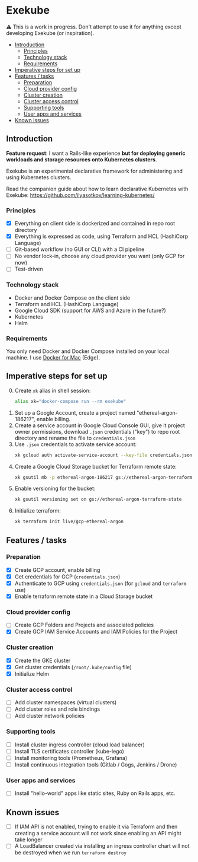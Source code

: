 # Exekube

⚠️ This is a work in progress. Don't attempt to use it for anything except developing Exekube (or inspiration).

- [Introduction](#introduction)
	- [Principles](#principles)
	- [Technology stack](#technology-stack)
	- [Requirements](#requirements)
- [Imperative steps for set up](#imperative-steps-for-set-up)
- [Features / tasks](#features-tasks)
	- [Preparation](#preparation)
	- [Cloud provider config](#cloud-provider-config)
	- [Cluster creation](#cluster-creation)
	- [Cluster access control](#cluster-access-control)
	- [Supporting tools](#supporting-tools)
	- [User apps and services](#user-apps-and-services)
- [Known issues](#known-issues)

## Introduction

**Feature request**: I want a Rails-like experience **but for deploying generic workloads and storage resources onto Kubernetes clusters**.

Exekube is an experimental declarative framework for administering and using Kubernetes clusters.

Read the companion guide about how to learn declarative Kubernetes with Exekube: <https://github.com/ilyasotkov/learning-kubernetes/>

### Principles

- [x] Everything on client side is dockerized and contained in repo root directory
- [x] Everything is expressed as code, using Terraform and HCL (HashiCorp Language)
- [ ] Git-based workflow (no GUI or CLI) with a CI pipeline
- [ ] No vendor lock-in, choose any cloud provider you want (only GCP for now)
- [ ] Test-driven

### Technology stack

- Docker and Docker Compose on the client side
- Terraform and HCL (HashiCorp Language)
- Google Cloud SDK (support for AWS and Azure in the future?)
- Kubernetes
- Helm

### Requirements

You only need Docker and Docker Compose installed on your local machine. I use [Docker for Mac](https://docs.docker.com/docker-for-mac/install/) (Edge).

## Imperative steps for set up

0. Create `xk` alias in shell session:
    ```bash
    alias xk="docker-compose run --rm exekube"
    ```
1. Set up a Google Account, create a project named "ethereal-argon-186217", enable billing.
2. Create a service account in Google Cloud Console GUI, give it project owner permissions, download `.json` credentials ("key") to repo root directory and rename the file to `credentials.json`
3. Use `.json` credentials to activate service account:
    ```sh
    xk gcloud auth activate-service-account --key-file credentials.json
    ```
4. Create a Google Cloud Storage bucket for Terraform remote state:
    ```sh
    xk gsutil mb -p ethereal-argon-186217 gs://ethereal-argon-terraform-state
    ```
5. Enable versioning for the bucket:
    ```sh
    xk gsutil versioning set on gs://ethereal-argon-terraform-state
    ```
6. Initialize terraform:
    ```sh
    xk terraform init live/gcp-ethereal-argon
    ```

## Features / tasks

### Preparation

- [x] Create GCP account, enable billing
- [x] Get credentials for GCP (`credentials.json`)
- [x] Authenticate to GCP using `credentials.json` (for `gcloud` and `terraform` use)
- [x] Enable terraform remote state in a Cloud Storage bucket

### Cloud provider config

- [ ] Create GCP Folders and Projects and associated policies
- [x] Create GCP IAM Service Accounts and IAM Policies for the Project

### Cluster creation

- [x] Create the GKE cluster
- [x] Get cluster credentials (`/root/.kube/config` file)
- [x] Initialize Helm

### Cluster access control

- [ ] Add cluster namespaces (virtual clusters)
- [ ] Add cluster roles and role bindings
- [ ] Add cluster network policies

### Supporting tools

- [ ] Install cluster ingress controller (cloud load balancer)
- [ ] Install TLS certificates controller (kube-lego)
- [ ] Install monitoring tools (Prometheus, Grafana)
- [ ] Install continuous integration tools (Gitlab / Gogs, Jenkins / Drone)

### User apps and services

- [ ] Install "hello-world" apps like static sites, Ruby on Rails apps, etc.

## Known issues

- [ ] If IAM API is not enabled, trying to enable it via Terraform and then creating a service account will not work since enabling an API might take longer
- [ ] A LoadBalancer created via installing an ingress controller chart will not be destroyed when we run `terraform destroy`
